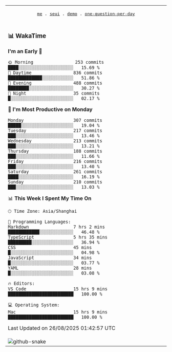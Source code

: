 
<div align="center">

<table>
<tr><td>
  <p align="center">
  <samp>
    <a href="https://github.com/seaeam/seaeam">me</a> .
    <a href="https://github.com/SeaMmMm/se-element">seui</a> .
    <a href="https://github.com/seaeam/project-demo">demo</a> .
    <a href="https://github.com/506-FETL/one-question-per-day">one-question-per-day</a>
    
  </samp>
    </p>
</td></tr>

<tr><td>

### 📊 WakaTime

<!--START_SECTION:waka-->
**I'm an Early 🐤** 

```text
🌞 Morning                253 commits         ████░░░░░░░░░░░░░░░░░░░░░   15.69 % 
🌆 Daytime                836 commits         █████████████░░░░░░░░░░░░   51.86 % 
🌃 Evening                488 commits         ████████░░░░░░░░░░░░░░░░░   30.27 % 
🌙 Night                  35 commits          █░░░░░░░░░░░░░░░░░░░░░░░░   02.17 % 
```
📅 **I'm Most Productive on Monday** 

```text
Monday                   307 commits         █████░░░░░░░░░░░░░░░░░░░░   19.04 % 
Tuesday                  217 commits         ███░░░░░░░░░░░░░░░░░░░░░░   13.46 % 
Wednesday                213 commits         ███░░░░░░░░░░░░░░░░░░░░░░   13.21 % 
Thursday                 188 commits         ███░░░░░░░░░░░░░░░░░░░░░░   11.66 % 
Friday                   216 commits         ███░░░░░░░░░░░░░░░░░░░░░░   13.40 % 
Saturday                 261 commits         ████░░░░░░░░░░░░░░░░░░░░░   16.19 % 
Sunday                   210 commits         ███░░░░░░░░░░░░░░░░░░░░░░   13.03 % 
```


📊 **This Week I Spent My Time On** 

```text
🕑︎ Time Zone: Asia/Shanghai

💬 Programming Languages: 
Markdown                 7 hrs 2 mins        ████████████░░░░░░░░░░░░░   46.48 % 
TypeScript               5 hrs 35 mins       █████████░░░░░░░░░░░░░░░░   36.94 % 
CSS                      45 mins             █░░░░░░░░░░░░░░░░░░░░░░░░   04.98 % 
JavaScript               34 mins             █░░░░░░░░░░░░░░░░░░░░░░░░   03.77 % 
YAML                     28 mins             █░░░░░░░░░░░░░░░░░░░░░░░░   03.08 % 

🔥 Editors: 
VS Code                  15 hrs 9 mins       █████████████████████████   100.00 % 

💻 Operating System: 
Mac                      15 hrs 9 mins       █████████████████████████   100.00 % 
```


 Last Updated on 26/08/2025 01:42:57 UTC
<!--END_SECTION:waka-->
</td></tr>

<tr><td>
  <img alt="github-snake" src="profile-snake-contrib/github-user-contribution.svg"/>
</td></tr>

</table>
